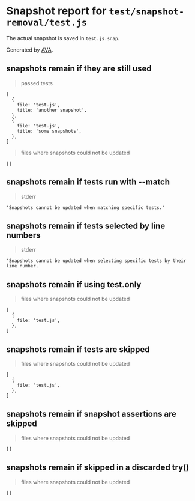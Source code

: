 # Snapshot report for `test/snapshot-removal/test.js`

The actual snapshot is saved in `test.js.snap`.

Generated by [AVA](https://avajs.dev).

## snapshots remain if they are still used

> passed tests

    [
      {
        file: 'test.js',
        title: 'another snapshot',
      },
      {
        file: 'test.js',
        title: 'some snapshots',
      },
    ]

> files where snapshots could not be updated

    []

## snapshots remain if tests run with --match

> stderr

    'Snapshots cannot be updated when matching specific tests.'

## snapshots remain if tests selected by line numbers

> stderr

    'Snapshots cannot be updated when selecting specific tests by their line number.'

## snapshots remain if using test.only

> files where snapshots could not be updated

    [
      {
        file: 'test.js',
      },
    ]

## snapshots remain if tests are skipped

> files where snapshots could not be updated

    [
      {
        file: 'test.js',
      },
    ]

## snapshots remain if snapshot assertions are skipped

> files where snapshots could not be updated

    []

## snapshots remain if skipped in a discarded try()

> files where snapshots could not be updated

    []
